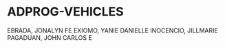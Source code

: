 # ADPROG-VEHICLES

EBRADA, JONALYN FE
EXIOMO, YANIE DANIELLE
INOCENCIO, JILLMARIE
PAGADUAN, JOHN CARLOS E

